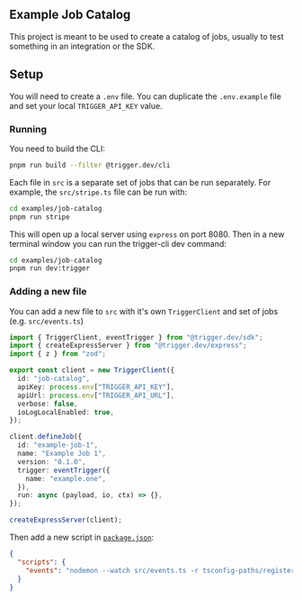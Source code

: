 ## Example Job Catalog

This project is meant to be used to create a catalog of jobs, usually to test something in an integration or the SDK.

## Setup

You will need to create a `.env` file. You can duplicate the `.env.example` file and set your local `TRIGGER_API_KEY` value.

### Running

You need to build the CLI:

```sh
pnpm run build --filter @trigger.dev/cli
```

Each file in `src` is a separate set of jobs that can be run separately. For example, the `src/stripe.ts` file can be run with:

```sh
cd examples/job-catalog
pnpm run stripe
```

This will open up a local server using `express` on port 8080. Then in a new terminal window you can run the trigger-cli dev command:

```sh
cd examples/job-catalog
pnpm run dev:trigger
```

### Adding a new file

You can add a new file to `src` with it's own `TriggerClient` and set of jobs (e.g. `src/events.ts`)

```ts
import { TriggerClient, eventTrigger } from "@trigger.dev/sdk";
import { createExpressServer } from "@trigger.dev/express";
import { z } from "zod";

export const client = new TriggerClient({
  id: "job-catalog",
  apiKey: process.env["TRIGGER_API_KEY"],
  apiUrl: process.env["TRIGGER_API_URL"],
  verbose: false,
  ioLogLocalEnabled: true,
});

client.defineJob({
  id: "example-job-1",
  name: "Example Job 1",
  version: "0.1.0",
  trigger: eventTrigger({
    name: "example.one",
  }),
  run: async (payload, io, ctx) => {},
});

createExpressServer(client);
```

Then add a new script in [`package.json`](./package.json):

```json
{
  "scripts": {
    "events": "nodemon --watch src/events.ts -r tsconfig-paths/register -r dotenv/config src/events.ts"
  }
}
```
